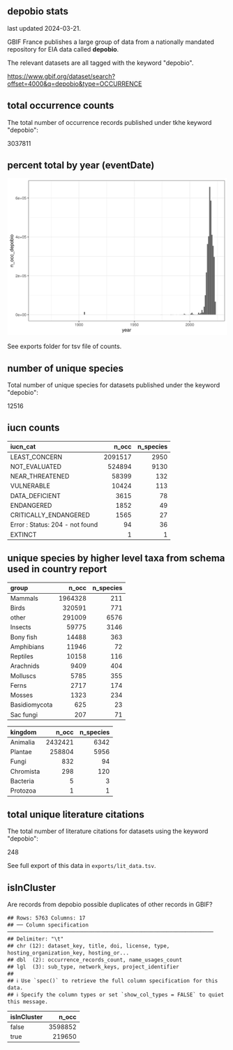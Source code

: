 ## depobio stats

last updated 2024-03-21.

GBIF France publishes a large group of data from a nationally mandated repository for EIA data called **depobio**.

The relevant datasets are all tagged with the keyword "depobio".

<https://www.gbif.org/dataset/search?offset=4000&q=depobio&type=OCCURRENCE>





## total occurrence counts



The total number of occurrence records published under tkhe keyword "depobio":

3037811

## percent total by year (eventDate)





![](https://raw.githubusercontent.com/jhnwllr/depobio-stats/main/plots/occ_by_year.png)

See exports folder for tsv file of counts.

## number of unique species



Total number of unique species for datasets published under the keyword "depobio":

12516

## iucn counts




|iucn_cat                        |   n_occ| n_species|
|:-------------------------------|-------:|---------:|
|LEAST_CONCERN                   | 2091517|      2950|
|NOT_EVALUATED                   |  524894|      9130|
|NEAR_THREATENED                 |   58399|       132|
|VULNERABLE                      |   10424|       113|
|DATA_DEFICIENT                  |    3615|        78|
|ENDANGERED                      |    1852|        49|
|CRITICALLY_ENDANGERED           |    1565|        27|
|Error : Status: 204 - not found |      94|        36|
|EXTINCT                         |       1|         1|

## unique species by higher level taxa from schema used in country report




|group         |   n_occ| n_species|
|:-------------|-------:|---------:|
|Mammals       | 1964328|       211|
|Birds         |  320591|       771|
|other         |  291009|      6576|
|Insects       |   59775|      3146|
|Bony fish     |   14488|       363|
|Amphibians    |   11946|        72|
|Reptiles      |   10158|       116|
|Arachnids     |    9409|       404|
|Molluscs      |    5785|       355|
|Ferns         |    2717|       174|
|Mosses        |    1323|       234|
|Basidiomycota |     625|        23|
|Sac fungi     |     207|        71|


|kingdom   |   n_occ| n_species|
|:---------|-------:|---------:|
|Animalia  | 2432421|      6342|
|Plantae   |  258804|      5956|
|Fungi     |     832|        94|
|Chromista |     298|       120|
|Bacteria  |       5|         3|
|Protozoa  |       1|         1|

## total unique literature citations



The total number of literature citations for datasets using the keyword "depobio":

248

See full export of this data in `exports/lit_data.tsv`.

## isInCluster

Are records from depobio possible duplicates of other records in GBIF?


```
## Rows: 5763 Columns: 17
## ── Column specification ──────────────────────────────────────────────────────────────────
## Delimiter: "\t"
## chr (12): dataset_key, title, doi, license, type, hosting_organization_key, hosting_or...
## dbl  (2): occurrence_records_count, name_usages_count
## lgl  (3): sub_type, network_keys, project_identifier
## 
## ℹ Use `spec()` to retrieve the full column specification for this data.
## ℹ Specify the column types or set `show_col_types = FALSE` to quiet this message.
```



|isInCluster |   n_occ|
|:-----------|-------:|
|false       | 3598852|
|true        |  219650|

<!-- GBIF total for comparison -->

<!-- # ```{r is in cluster gbif total, echo=FALSE,include=TRUE,results='asis'} -->

<!-- rgbif::occ_search(facet="isInCluster",limit=0)$facet$isInCluster %>%  -->

<!-- knitr::kable() -->

<!-- ``` -->
